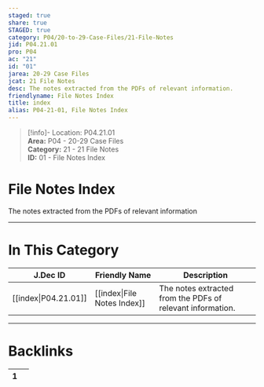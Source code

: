 ```yaml
---  
staged: true  
share: true  
STAGED: true  
category: P04/20-to-29-Case-Files/21-File-Notes  
jid: P04.21.01  
pro: P04  
ac: "21"  
id: "01"  
jarea: 20-29 Case Files  
jcat: 21 File Notes  
desc: The notes extracted from the PDFs of relevant information.  
friendlyname: File Notes Index  
title: index  
alias: P04-21-01, File Notes Index  
---  
```

  
>[!info]- Location: P04.21.01  
>**Area:** P04 - 20-29 Case Files  
>**Category:** 21 - 21 File Notes  
>**ID:** 01 - File Notes Index  
  
# File Notes Index  
  
The notes extracted from the PDFs of relevant information  
   
  
  
---  
# In This Category  
  
| J.Dec ID                                                                                 | Friendly Name                                                                                   | Description                                                |  
| ---------------------------------------------------------------------------------------- | ----------------------------------------------------------------------------------------------- | ---------------------------------------------------------- |  
| [[index\|P04.21.01]] | [[index\|File Notes Index]] | The notes extracted from the PDFs of relevant information. |  
  
  
---  
# Backlinks  
<div><table class="dataview table-view-table"><thead class="table-view-thead"><tr class="table-view-tr-header"><th class="table-view-th"><span></span><span class="dataview small-text">1</span></th><th class="table-view-th"><span></span></th></tr></thead><tbody class="table-view-tbody"></tbody></table></div>
